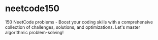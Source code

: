 # neetcode150
150 NeetCode problems - Boost your coding skills with a comprehensive collection of challenges, solutions, and optimizations. Let's master algorithmic problem-solving!

